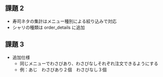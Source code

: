 ## 課題 2

- 寿司ネタの集計はメニュー種別による絞り込みで対応
- シャリの種類は order_details に追加

## 課題 3

- 追加仕様
  - 同じメニューでわさびあり、わさびなしそれぞれ注文できるようにする
  - 例：あじ　わさびあり２個　わさびなし３個
